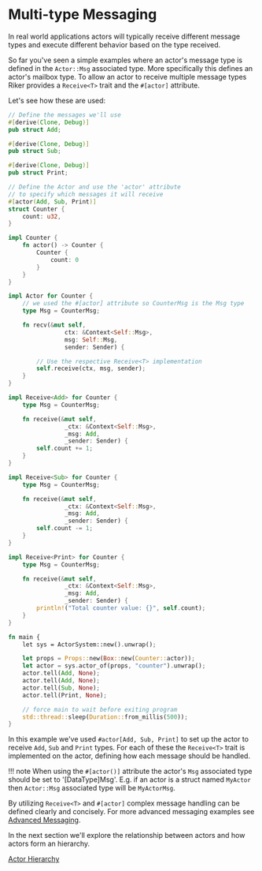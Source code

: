 # Multi-type Messaging

In real world applications actors will typically receive different message types and execute different behavior based on the type received.

So far you've seen a simple examples where an actor's message type is defined in the `Actor::Msg` associated type. More specifically this defines an actor's mailbox type. To allow an actor to receive multiple message types Riker provides a `Receive<T>` trait and the `#[actor]` attribute.

Let's see how these are used:

```rust
// Define the messages we'll use
#[derive(Clone, Debug)]
pub struct Add;

#[derive(Clone, Debug)]
pub struct Sub;

#[derive(Clone, Debug)]
pub struct Print;

// Define the Actor and use the 'actor' attribute
// to specify which messages it will receive
#[actor(Add, Sub, Print)]
struct Counter {
    count: u32,
}

impl Counter {
    fn actor() -> Counter {
        Counter {
            count: 0
        }
    }
}

impl Actor for Counter {
    // we used the #[actor] attribute so CounterMsg is the Msg type
    type Msg = CounterMsg;

    fn recv(&mut self,
                ctx: &Context<Self::Msg>,
                msg: Self::Msg,
                sender: Sender) {

        // Use the respective Receive<T> implementation
        self.receive(ctx, msg, sender);
    }
}

impl Receive<Add> for Counter {
    type Msg = CounterMsg;

    fn receive(&mut self,
                _ctx: &Context<Self::Msg>,
                _msg: Add,
                _sender: Sender) {
        self.count += 1;
    }
}

impl Receive<Sub> for Counter {
    type Msg = CounterMsg;

    fn receive(&mut self,
                _ctx: &Context<Self::Msg>,
                _msg: Add,
                _sender: Sender) {
        self.count -= 1;
    }
}

impl Receive<Print> for Counter {
    type Msg = CounterMsg;

    fn receive(&mut self,
                _ctx: &Context<Self::Msg>,
                _msg: Add,
                _sender: Sender) {
        println!("Total counter value: {}", self.count);
    }
}

fn main {
    let sys = ActorSystem::new().unwrap();

    let props = Props::new(Box::new(Counter::actor));
    let actor = sys.actor_of(props, "counter").unwrap();
    actor.tell(Add, None);
    actor.tell(Add, None);
    actor.tell(Sub, None);
    actor.tell(Print, None);

    // force main to wait before exiting program
    std::thread::sleep(Duration::from_millis(500));
}
```

In this example we've used `#actor[Add, Sub, Print]` to set up the actor to receive `Add`, `Sub` and `Print` types. For each of these the `Receive<T>` trait is implemented on the actor, defining how each message should be handled.

!!! note
    When using the `#[actor()]` attribute the actor's `Msg` associated type should be set to '[DataType]Msg'. E.g. if an actor is a struct named `MyActor` then `Actor::Msg` associated type will be `MyActorMsg`.

By utilizing `Receive<T>` and `#[actor]` complex message handling can be defined clearly and concisely. For more advanced messaging examples see [Advanced Messaging](advanced).

In the next section we'll explore the relationship between actors and how actors form an hierarchy.

[Actor Hierarchy](hierarchy)
